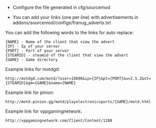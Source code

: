 * Configure the file generated in cfg/sourcemod

* You can add your links (one per line) with advertisements in addons/sourcemod/configs/franug_adverts.txt

You can add the following words to the links for auto replace:
```
{NAME} - Name of the client that view the advert
{IP} - Ip of your server
{PORT} - Port of your server
{STEAMID} - steamid of the client that view the advert
{GAME} - Game directory
```

Example links for motdgd:
```
http://motdgd.com/motd/?user=10696&ip={IP}&pt={PORT}&v=2.5.2&st={STEAMID}&gm={GAME}&name={NAME}
```

Example link for pinion:
```
http://motd.pinion.gg/motd/playelectronicsports/{GAME}/motd.html
```

Example link for vppgamingnetwork:
```
http://vppgamingnetwork.com/Client/Content/1288
```